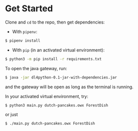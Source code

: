 # Get Started

Clone and `cd` to the repo, then get dependencies:

- With `pipenv`:
```bash
$ pipenv install
```

- With `pip` (in an activated virtual environment):
```bash
$ python3 -m pip install -r requirements.txt
```

To open the java gateway, run:
```bash
$ java -jar dl4python-0.1-jar-with-dependencies.jar
```
and the gateway will be open as long as the terminal is running.

In your activated virtual environment, try:
```bash
$ python3 main.py dutch-pancakes.owx ForestDish
```

or just 
```bash
$ ./main.py dutch-pancakes.owx ForestDish
```
